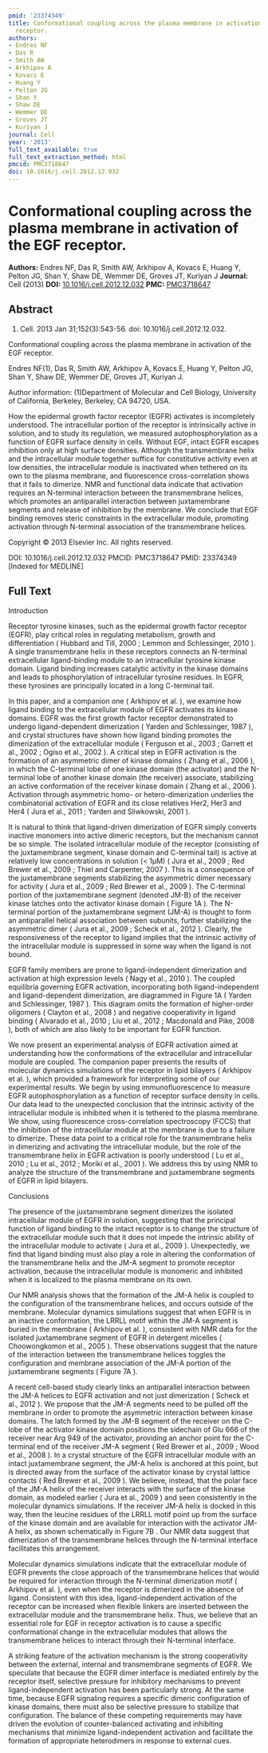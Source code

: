 ```yaml
---
pmid: '23374349'
title: Conformational coupling across the plasma membrane in activation of the EGF
  receptor.
authors:
- Endres NF
- Das R
- Smith AW
- Arkhipov A
- Kovacs E
- Huang Y
- Pelton JG
- Shan Y
- Shaw DE
- Wemmer DE
- Groves JT
- Kuriyan J
journal: Cell
year: '2013'
full_text_available: true
full_text_extraction_method: html
pmcid: PMC3718647
doi: 10.1016/j.cell.2012.12.032
---
```


# Conformational coupling across the plasma membrane in activation of the EGF receptor.
**Authors:** Endres NF, Das R, Smith AW, Arkhipov A, Kovacs E, Huang Y, Pelton JG, Shan Y, Shaw DE, Wemmer DE, Groves JT, Kuriyan J
**Journal:** Cell (2013)
**DOI:** [10.1016/j.cell.2012.12.032](https://doi.org/10.1016/j.cell.2012.12.032)
**PMC:** [PMC3718647](https://www.ncbi.nlm.nih.gov/pmc/articles/PMC3718647/)

## Abstract

1. Cell. 2013 Jan 31;152(3):543-56. doi: 10.1016/j.cell.2012.12.032.

Conformational coupling across the plasma membrane in activation of the EGF 
receptor.

Endres NF(1), Das R, Smith AW, Arkhipov A, Kovacs E, Huang Y, Pelton JG, Shan Y, 
Shaw DE, Wemmer DE, Groves JT, Kuriyan J.

Author information:
(1)Department of Molecular and Cell Biology, University of California, Berkeley, 
Berkeley, CA 94720, USA.

How the epidermal growth factor receptor (EGFR) activates is incompletely 
understood. The intracellular portion of the receptor is intrinsically active in 
solution, and to study its regulation, we measured autophosphorylation as a 
function of EGFR surface density in cells. Without EGF, intact EGFR escapes 
inhibition only at high surface densities. Although the transmembrane helix and 
the intracellular module together suffice for constitutive activity even at low 
densities, the intracellular module is inactivated when tethered on its own to 
the plasma membrane, and fluorescence cross-correlation shows that it fails to 
dimerize. NMR and functional data indicate that activation requires an 
N-terminal interaction between the transmembrane helices, which promotes an 
antiparallel interaction between juxtamembrane segments and release of 
inhibition by the membrane. We conclude that EGF binding removes steric 
constraints in the extracellular module, promoting activation through N-terminal 
association of the transmembrane helices.

Copyright © 2013 Elsevier Inc. All rights reserved.

DOI: 10.1016/j.cell.2012.12.032
PMCID: PMC3718647
PMID: 23374349 [Indexed for MEDLINE]

## Full Text

Introduction

Receptor tyrosine kinases, such as the epidermal growth factor receptor (EGFR), play critical roles in regulating metabolism, growth and differentiation ( Hubbard and Till, 2000 ; Lemmon and Schlessinger, 2010 ). A single transmembrane helix in these receptors connects an N-terminal extracellular ligand-binding module to an intracellular tyrosine kinase domain. Ligand binding increases catalytic activity in the kinase domains and leads to phosphorylation of intracellular tyrosine residues. In EGFR, these tyrosines are principally located in a long C-terminal tail.

In this paper, and a companion one ( Arkhipov et al. ), we examine how ligand binding to the extracellular module of EGFR activates its kinase domains. EGFR was the first growth factor receptor demonstrated to undergo ligand-dependent dimerization ( Yarden and Schlessinger, 1987 ), and crystal structures have shown how ligand binding promotes the dimerization of the extracellular module ( Ferguson et al., 2003 ; Garrett et al., 2002 ; Ogiso et al., 2002 ). A critical step in EGFR activation is the formation of an asymmetric dimer of kinase domains ( Zhang et al., 2006 ), in which the C-terminal lobe of one kinase domain (the activator) and the N-terminal lobe of another kinase domain (the receiver) associate, stabilizing an active conformation of the receiver kinase domain ( Zhang et al., 2006 ). Activation through asymmetric homo- or hetero-dimerization underlies the combinatorial activation of EGFR and its close relatives Her2, Her3 and Her4 ( Jura et al., 2011 ; Yarden and Sliwkowski, 2001 ).

It is natural to think that ligand-driven dimerization of EGFR simply converts inactive monomers into active dimeric receptors, but the mechanism cannot be so simple. The isolated intracellular module of the receptor (consisting of the juxtamembrane segment, kinase domain and C-terminal tail) is active at relatively low concentrations in solution (< 1μM) ( Jura et al., 2009 ; Red Brewer et al., 2009 ; Thiel and Carpenter, 2007 ). This is a consequence of the juxtamembrane segments stabilizing the asymmetric dimer necessary for activity ( Jura et al., 2009 ; Red Brewer et al., 2009 ). The C-terminal portion of the juxtamembrane segment (denoted JM-B) of the receiver kinase latches onto the activator kinase domain ( Figure 1A ). The N-terminal portion of the juxtamembrane segment (JM-A) is thought to form an antiparallel helical association between subunits, further stabilizing the asymmetric dimer ( Jura et al., 2009 ; Scheck et al., 2012 ). Clearly, the responsiveness of the receptor to ligand implies that the intrinsic activity of the intracellular module is suppressed in some way when the ligand is not bound.

EGFR family members are prone to ligand-independent dimerization and activation at high expression levels ( Nagy et al., 2010 ). The coupled equilibria governing EGFR activation, incorporating both ligand-independent and ligand-dependent dimerization, are diagrammed in Figure 1A ( Yarden and Schlessinger, 1987 ). This diagram omits the formation of higher-order oligomers ( Clayton et al., 2008 ) and negative cooperativity in ligand binding ( Alvarado et al., 2010 ; Liu et al., 2012 ; Macdonald and Pike, 2008 ), both of which are also likely to be important for EGFR function.

We now present an experimental analysis of EGFR activation aimed at understanding how the conformations of the extracellular and intracellular module are coupled. The companion paper presents the results of molecular dynamics simulations of the receptor in lipid bilayers ( Arkhipov et al. ), which provided a framework for interpreting some of our experimental results. We begin by using immunofluorescence to measure EGFR autophosphorylation as a function of receptor surface density in cells. Our data lead to the unexpected conclusion that the intrinsic activity of the intracellular module is inhibited when it is tethered to the plasma membrane. We show, using fluorescence cross-correlation spectroscopy (FCCS) that the inhibition of the intracellular module at the membrane is due to a failure to dimerize. These data point to a critical role for the transmembrane helix in dimerizing and activating the intracellular module, but the role of the transmembrane helix in EGFR activation is poorly understood ( Lu et al., 2010 ; Lu et al., 2012 ; Moriki et al., 2001 ). We address this by using NMR to analyze the structure of the transmembrane and juxtamembrane segments of EGFR in lipid bilayers.

Conclusions

The presence of the juxtamembrane segment dimerizes the isolated intracellular module of EGFR in solution, suggesting that the principal function of ligand binding to the intact receptor is to change the structure of the extracellular module such that it does not impede the intrinsic ability of the intracellular module to activate ( Jura et al., 2009 ). Unexpectedly, we find that ligand binding must also play a role in altering the conformation of the transmembrane helix and the JM-A segment to promote receptor activation, because the intracellular module is monomeric and inhibited when it is localized to the plasma membrane on its own.

Our NMR analysis shows that the formation of the JM-A helix is coupled to the configuration of the transmembrane helices, and occurs outside of the membrane. Molecular dynamics simulations suggest that when EGFR is in an inactive conformation, the LRRLL motif within the JM-A segment is buried in the membrane ( Arkhipov et al. ), consistent with NMR data for the isolated juxtamembrane segment of EGFR in detergent micelles ( Choowongkomon et al., 2005 ). These observations suggest that the nature of the interaction between the transmembrane helices toggles the configuration and membrane association of the JM-A portion of the juxtamembrane segments ( Figure 7A ).

A recent cell-based study clearly links an antiparallel interaction between the JM-A helices to EGFR activation and not just dimerization ( Scheck et al., 2012 ). We propose that the JM-A segments need to be pulled off the membrane in order to promote the asymmetric interaction between kinase domains. The latch formed by the JM-B segment of the receiver on the C-lobe of the activator kinase domain positions the sidechain of Glu 666 of the receiver near Arg 949 of the activator, providing an anchor point for the C-terminal end of the receiver JM-A segment ( Red Brewer et al., 2009 ; Wood et al., 2008 ). In a crystal structure of the EGFR intracellular module with an intact juxtamembrane segment, the JM-A helix is anchored at this point, but is directed away from the surface of the activator kinase by crystal lattice contacts ( Red Brewer et al., 2009 ). We believe, instead, that the polar face of the JM-A helix of the receiver interacts with the surface of the kinase domain, as modeled earlier ( Jura et al., 2009 ) and seen consistently in the molecular dynamics simulations. If the receiver JM-A helix is docked in this way, then the leucine residues of the LRRLL motif point up from the surface of the kinase domain and are available for interaction with the activator JM-A helix, as shown schematically in Figure 7B . Our NMR data suggest that dimerization of the transmembrane helices through the N-terminal interface facilitates this arrangement.

Molecular dynamics simulations indicate that the extracellular module of EGFR prevents the close approach of the transmembrane helices that would be required for interaction through the N-terminal dimerization motif ( Arkhipov et al. ), even when the receptor is dimerized in the absence of ligand. Consistent with this idea, ligand-independent activation of the receptor can be increased when flexible linkers are inserted between the extracellular module and the transmembrane helix. Thus, we believe that an essential role for EGF in receptor activation is to cause a specific conformational change in the extracellular modules that allows the transmembrane helices to interact through their N-terminal interface.

A striking feature of the activation mechanism is the strong cooperativity between the external, internal and transmembrane segments of EGFR. We speculate that because the EGFR dimer interface is mediated entirely by the receptor itself, selective pressure for inhibitory mechanisms to prevent ligand-independent activation has been particularly strong. At the same time, because EGFR signaling requires a specific dimeric configuration of kinase domains, there must also be selective pressure to stabilize that configuration. The balance of these competing requirements may have driven the evolution of counter-balanced activating and inhibiting mechanisms that minimize ligand-independent activation and facilitate the formation of appropriate heterodimers in response to external cues.
